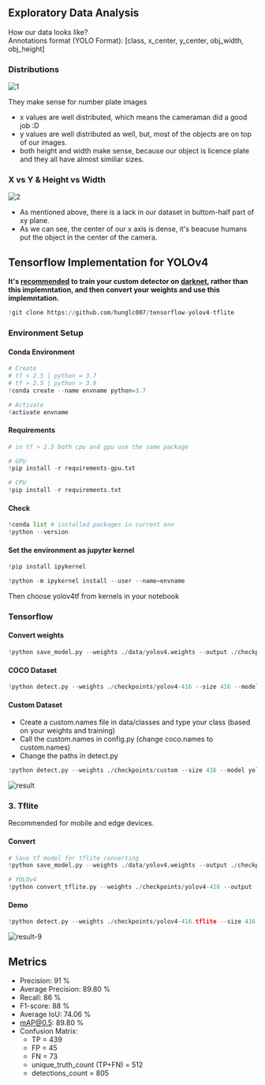 ## Exploratory Data Analysis
How our data looks like?  
Annotations format (YOLO Format): [class, x_center, y_center, obj_width, obj_height]  

<!--truncate-->


### Distributions

![1](https://user-images.githubusercontent.com/17769927/134396237-178893ef-18f1-4df6-b3ea-fe4b235e3a27.png)
     


They make sense for number plate images  
*   x values are well distributed, which means the cameraman did a good job :D
*   y values are well distributed as well, but, most of the objects are on top of our images.
*   both height and width make sense, because our object is licence plate and they all have almost similiar sizes.


### X vs Y & Height vs Width

![2](https://user-images.githubusercontent.com/17769927/134396293-df5113b7-9237-4dfc-81ac-1a2bf6187826.png)

*   As mentioned above, there is a lack in our dataset in buttom-half part of xy plane.
*   As we can see, the center of our x axis is dense, it's beacuse humans put the object in the center of the camera.



## Tensorflow Implementation for YOLOv4
**It's [recommended](https://github.com/hunglc007/tensorflow-yolov4-tflite#traning-your-own-model) to train your custom detector on [darknet](https://amirafshari.com/blog/train-custom-object-detector), rather than this implemntation, and then convert your weights and use this implemntation.**


```python
!git clone https://github.com/hunglc007/tensorflow-yolov4-tflite
```

### Environment Setup

#### Conda Environment


```python
# Create
# tf < 2.5 | python = 3.7
# tf > 2.5 | python > 3.9
!conda create --name envname python=3.7

# Activate
!activate envname
```

#### Requirements


```python
# in tf > 2.5 both cpu and gpu use the same package

# GPU
!pip install -r requirements-gpu.txt

# CPU
!pip install -r requirements.txt
```

#### Check


```python
!conda list # installed packages in current env
!python --version
```

#### Set the environment as jupyter kernel


```python
!pip install ipykernel
```


```python
!python -m ipykernel install --user --name=envname
```

Then choose yolov4tf from kernels in your notebook

### Tensorflow

#### Convert weights


```python
!python save_model.py --weights ./data/yolov4.weights --output ./checkpoints/yolov4-416 --input_size 416 --model yolov4
```

#### COCO Dataset

```python
!python detect.py --weights ./checkpoints/yolov4-416 --size 416 --model yolov4 --image ./data/kite.jpg
```

#### Custom Dataset

*   Create a custom.names file in data/classes and type your class (based on your weights and training)
*   Call the custom.names in config.py (change coco.names to custom.names)
*   Change the paths in detect.py
    


```python
!python detect.py --weights ./checkpoints/custom --size 416 --model yolov4 --image ./data/custom.jpg
```
![result](https://user-images.githubusercontent.com/17769927/134549864-703159d9-a8f2-41d0-b4ef-48e52bf770b9.jpg)

### 3. Tflite
Recommended for mobile and edge devices.

#### Convert

```python
# Save tf model for tflite converting
!python save_model.py --weights ./data/yolov4.weights --output ./checkpoints/yolov4-416 --input_size 416 --model yolov4 --framework tflite

# YOLOv4
!python convert_tflite.py --weights ./checkpoints/yolov4-416 --output ./checkpoints/yolov4-416.tflite
```

#### Demo

```python
!python detect.py --weights ./checkpoints/yolov4-416.tflite --size 416 --model yolov4 --image ./data/kite.jpg --framework tflite
```
![result-9](https://user-images.githubusercontent.com/17769927/134549834-da73a045-05c9-4d6c-8772-90c4dca67cf7.jpg)


## Metrics

*   Precision: 91 %
*   Average Precision: 89.80 %
*   Recall: 86 %
*   F1-score: 88 %
*   Average IoU: 74.06 %
*   mAP@0.5: 89.80 %
*   Confusion Matrix:
    *   TP = 439
    *   FP = 45
    *   FN = 73
    *   unique_truth_count (TP+FN) = 512
    *   detections_count = 805
